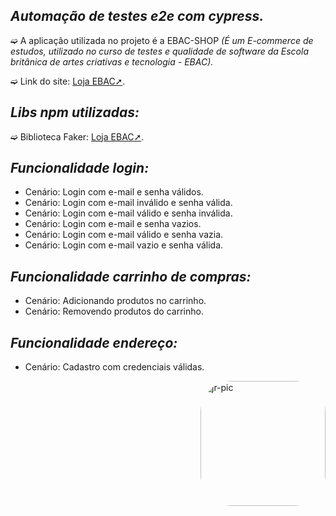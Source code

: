 ## _Automação de testes e2e com cypress._

➫ A aplicação utilizada no projeto é a EBAC-SHOP _(É um E-commerce de estudos, utilizado no curso de testes e qualidade de software da Escola britânica de artes criativas e tecnologia - EBAC)._

➫ Link do site: [Loja EBAC➚](http://lojaebac.ebaconline.art.br/).


## _Libs npm utilizadas:_
➫ Biblioteca Faker: [Loja EBAC➚](https://www.npmjs.com/package/@faker-js/faker).


 ## _Funcionalidade login:_
* Cenário: Login com e-mail e senha válidos.
* Cenário: Login com e-mail inválido e senha válida.
* Cenário: Login com e-mail válido e senha inválida.
* Cenário: Login com e-mail e senha vazios.
* Cenário: Login com e-mail válido e senha vazia.
* Cenário: Login com e-mail vazio e senha válida.

 ## _Funcionalidade carrinho de compras:_
* Cenário: Adicionando produtos no carrinho.
* Cenário: Removendo produtos do carrinho.

## _Funcionalidade endereço:_
* Cenário: Cadastro com credenciais válidas.

<img align="right" alt="jr-pic" height="200" style="border-radius:50px;" src="https://user-images.githubusercontent.com/110427773/194069922-0be25680-1468-4d28-8b93-3777447d2b04.PNG">


 
 
